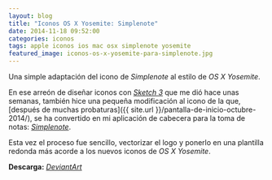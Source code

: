 ```yaml
---
layout: blog
title: "Iconos OS X Yosemite: Simplenote"
date: 2014-11-18 09:52:00
categories: iconos
tags: apple iconos ios mac osx simplenote yosemite
featured_image: iconos-os-x-yosemite-para-simplenote.jpg
---
```

Una simple adaptación del icono de *Simplenote* al estilo de *OS X Yosemite*.<Sigue Leyendo>

En ese arreón de diseñar iconos con [*Sketch 3*](https://itunes.apple.com/es/app/sketch-3/id852320343?mt=12&uo=4&at=1l3v5kR&ct=blog) que me dió hace unas semanas, también hice una pequeña modificación al icono de la que, [después de muchas probaturas]({{ site.url }}/pantalla-de-inicio-octubre-2014/), se ha convertido en mi aplicación de cabecera para la toma de notas: [*Simplenote*](https://itunes.apple.com/es/app/simplenote/id692867256?mt=12&uo=4&at=1l3v5kR&ct=blog).

Esta vez el proceso fue sencillo, vectorizar el logo y ponerlo en una plantilla redonda más acorde a los nuevos iconos de *OS X Yosemite*.

**Descarga:** [*DeviantArt*](http://ptt69bio.deviantart.com/art/OS-X-Yosemite-Simplenote-490992091)